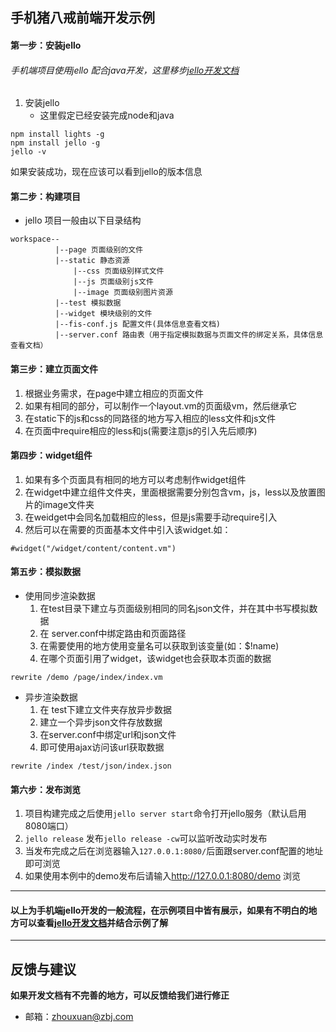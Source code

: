 ## 手机猪八戒前端开发示例
#### 第一步：安装jello
###### 手机端项目使用jello 配合java开发，这里移步[jello开发文档](https://github.com/fex-team/jello)
1. 安装jello 
	* 这里假定已经安装完成node和java 
	
```
npm install lights -g
npm install jello -g
jello -v
```
如果安装成功，现在应该可以看到jello的版本信息
#### 第二步：构建项目
* jello 项目一般由以下目录结构
```
workspace--
		  |--page 页面级别的文件
		  |--static 静态资源
			  |--css 页面级别样式文件
			  |--js 页面级别js文件
			  |--image 页面级别图片资源
		  |--test 模拟数据
		  |--widget 模块级别的文件
		  |--fis-conf.js 配置文件(具体信息查看文档)
		  |--server.conf 路由表（用于指定模拟数据与页面文件的绑定关系，具体信息查看文档）
```
#### 第三步：建立页面文件
1. 根据业务需求，在page中建立相应的页面文件
2. 如果有相同的部分，可以制作一个layout.vm的页面级vm，然后继承它
3. 在static下的js和css的同路径的地方写入相应的less文件和js文件
4. 在页面中require相应的less和js(需要注意js的引入先后顺序)
#### 第四步：widget组件
1. 如果有多个页面具有相同的地方可以考虑制作widget组件
2. 在widget中建立组件文件夹，里面根据需要分别包含vm，js，less以及放置图片的image文件夹
3. 在weidget中会同名加载相应的less，但是js需要手动require引入
4. 然后可以在需要的页面基本文件中引入该widget.如：
```
#widget("/widget/content/content.vm")
```
#### 第五步：模拟数据
* 使用同步渲染数据
	1. 在test目录下建立与页面级别相同的同名json文件，并在其中书写模拟数据
	2. 在 server.conf中绑定路由和页面路径
	3. 在需要使用的地方使用变量名可以获取到该变量(如：$!name)
	4. 在哪个页面引用了widget，该widget也会获取本页面的数据
```
rewrite /demo /page/index/index.vm
```
* 异步渲染数据
	1. 在 test下建立文件夹存放异步数据
	2. 建立一个异步json文件存放数据
	3. 在server.conf中绑定url和json文件
	4. 	即可使用ajax访问该url获取数据 	
```
rewrite /index /test/json/index.json
``` 
#### 第六步：发布浏览
1. 项目构建完成之后使用`jello server start`命令打开jello服务（默认启用8080端口）
2. `jello release` 发布`jello release -cw`可以监听改动实时发布
3. 当发布完成之后在浏览器输入`127.0.0.1:8080/`后面跟server.conf配置的地址即可浏览
4. 如果使用本例中的demo发布后请输入<http://127.0.0.1:8080/demo> 浏览
 
 ------
#### 以上为手机端jello开发的一般流程，在示例项目中皆有展示，如果有不明白的地方可以查看[jello开发文档](https://github.com/fex-team/jello)并结合示例了解  

----
## 反馈与建议
**如果开发文档有不完善的地方，可以反馈给我们进行修正**  
* 邮箱：<zhouxuan@zbj.com> 
